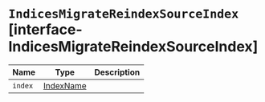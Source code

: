 # `IndicesMigrateReindexSourceIndex` [interface-IndicesMigrateReindexSourceIndex]

| Name | Type | Description |
| - | - | - |
| `index` | [IndexName](./IndexName.md) | &nbsp; |
